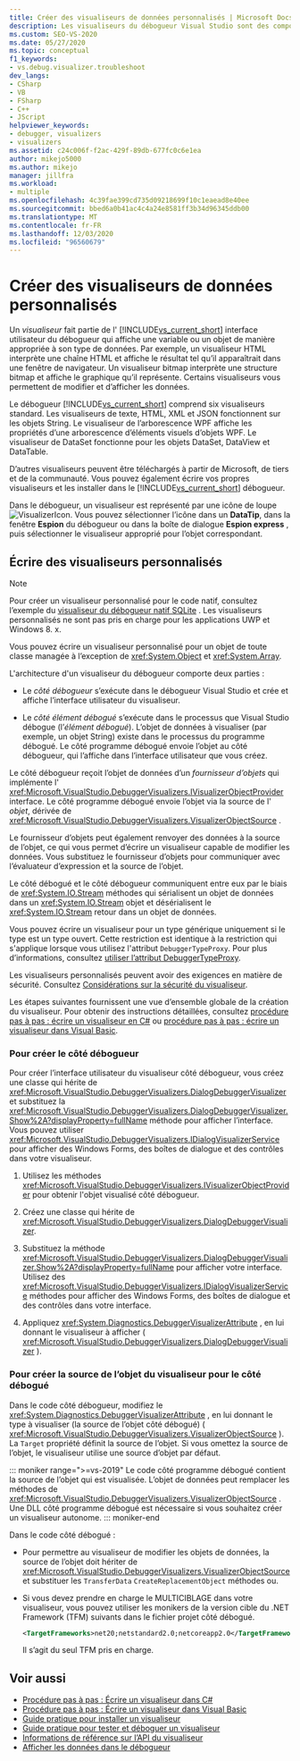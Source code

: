 ```yaml
---
title: Créer des visualiseurs de données personnalisés | Microsoft Docs
description: Les visualiseurs du débogueur Visual Studio sont des composants qui affichent des données. En savoir plus sur les six visualiseurs standard et sur la façon dont vous pouvez écrire ou télécharger d’autres.
ms.custom: SEO-VS-2020
ms.date: 05/27/2020
ms.topic: conceptual
f1_keywords:
- vs.debug.visualizer.troubleshoot
dev_langs:
- CSharp
- VB
- FSharp
- C++
- JScript
helpviewer_keywords:
- debugger, visualizers
- visualizers
ms.assetid: c24c006f-f2ac-429f-89db-677fc0c6e1ea
author: mikejo5000
ms.author: mikejo
manager: jillfra
ms.workload:
- multiple
ms.openlocfilehash: 4c39fae399cd735d09218699f10c1eaead8e40ee
ms.sourcegitcommit: bbed6a0b41ac4c4a24e8581ff3b34d96345ddb00
ms.translationtype: MT
ms.contentlocale: fr-FR
ms.lasthandoff: 12/03/2020
ms.locfileid: "96560679"
---
```

# <a name="create-custom-data-visualizers"></a>Créer des visualiseurs de données personnalisés

 Un *visualiseur* fait partie de l' [!INCLUDE[vs_current_short](../code-quality/includes/vs_current_short_md.md)] interface utilisateur du débogueur qui affiche une variable ou un objet de manière appropriée à son type de données. Par exemple, un visualiseur HTML interprète une chaîne HTML et affiche le résultat tel qu’il apparaîtrait dans une fenêtre de navigateur. Un visualiseur bitmap interprète une structure bitmap et affiche le graphique qu’il représente. Certains visualiseurs vous permettent de modifier et d’afficher les données.

 Le débogueur [!INCLUDE[vs_current_short](../code-quality/includes/vs_current_short_md.md)] comprend six visualiseurs standard. Les visualiseurs de texte, HTML, XML et JSON fonctionnent sur les objets String. Le visualiseur de l’arborescence WPF affiche les propriétés d’une arborescence d’éléments visuels d’objets WPF. Le visualiseur de DataSet fonctionne pour les objets DataSet, DataView et DataTable.

D’autres visualiseurs peuvent être téléchargés à partir de Microsoft, de tiers et de la communauté. Vous pouvez également écrire vos propres visualiseurs et les installer dans le [!INCLUDE[vs_current_short](../code-quality/includes/vs_current_short_md.md)] débogueur.

Dans le débogueur, un visualiseur est représenté par une icône de loupe ![VisualizerIcon](../debugger/media/dbg-tips-visualizer-icon.png "Icône de visualiseur"). Vous pouvez sélectionner l’icône dans un **DataTip**, dans la fenêtre **Espion** du débogueur ou dans la boîte de dialogue **Espion express** , puis sélectionner le visualiseur approprié pour l’objet correspondant.

## <a name="write-custom-visualizers"></a>Écrire des visualiseurs personnalisés

 > [!NOTE]
 > Pour créer un visualiseur personnalisé pour le code natif, consultez l’exemple du [visualiseur du débogueur natif SQLite](https://github.com/Microsoft/VSSDK-Extensibility-Samples/tree/master/SqliteVisualizer) . Les visualiseurs personnalisés ne sont pas pris en charge pour les applications UWP et Windows 8. x.

Vous pouvez écrire un visualiseur personnalisé pour un objet de toute classe managée à l’exception de <xref:System.Object> et <xref:System.Array>.

L'architecture d'un visualiseur du débogueur comporte deux parties :

- Le *côté débogueur* s’exécute dans le débogueur Visual Studio et crée et affiche l’interface utilisateur du visualiseur.

- Le *côté élément débogué* s’exécute dans le processus que Visual Studio débogue (l’*élément débogué*). L’objet de données à visualiser (par exemple, un objet String) existe dans le processus du programme débogué. Le côté programme débogué envoie l’objet au côté débogueur, qui l’affiche dans l’interface utilisateur que vous créez.

Le côté débogueur reçoit l’objet de données d’un *fournisseur d’objets* qui implémente l' <xref:Microsoft.VisualStudio.DebuggerVisualizers.IVisualizerObjectProvider> interface. Le côté programme débogué envoie l’objet via la source de l' *objet*, dérivée de <xref:Microsoft.VisualStudio.DebuggerVisualizers.VisualizerObjectSource> .

Le fournisseur d’objets peut également renvoyer des données à la source de l’objet, ce qui vous permet d’écrire un visualiseur capable de modifier les données. Vous substituez le fournisseur d’objets pour communiquer avec l’évaluateur d’expression et la source de l’objet.

Le côté débogué et le côté débogueur communiquent entre eux par le biais de <xref:System.IO.Stream> méthodes qui sérialisent un objet de données dans un <xref:System.IO.Stream> objet et désérialisent le <xref:System.IO.Stream> retour dans un objet de données.

Vous pouvez écrire un visualiseur pour un type générique uniquement si le type est un type ouvert. Cette restriction est identique à la restriction qui s'applique lorsque vous utilisez l'attribut `DebuggerTypeProxy`. Pour plus d’informations, consultez [utiliser l’attribut DebuggerTypeProxy](../debugger/using-debuggertypeproxy-attribute.md).

Les visualiseurs personnalisés peuvent avoir des exigences en matière de sécurité. Consultez [Considérations sur la sécurité du visualiseur](../debugger/visualizer-security-considerations.md).

Les étapes suivantes fournissent une vue d’ensemble globale de la création du visualiseur. Pour obtenir des instructions détaillées, consultez [procédure pas à pas : écrire un visualiseur en C#](../debugger/walkthrough-writing-a-visualizer-in-csharp.md) ou [procédure pas à pas : écrire un visualiseur dans Visual Basic](../debugger/walkthrough-writing-a-visualizer-in-visual-basic.md).

### <a name="to-create-the-debugger-side"></a>Pour créer le côté débogueur

Pour créer l’interface utilisateur du visualiseur côté débogueur, vous créez une classe qui hérite de <xref:Microsoft.VisualStudio.DebuggerVisualizers.DialogDebuggerVisualizer> et substituez la <xref:Microsoft.VisualStudio.DebuggerVisualizers.DialogDebuggerVisualizer.Show%2A?displayProperty=fullName> méthode pour afficher l’interface. Vous pouvez utiliser <xref:Microsoft.VisualStudio.DebuggerVisualizers.IDialogVisualizerService> pour afficher des Windows Forms, des boîtes de dialogue et des contrôles dans votre visualiseur.

1. Utilisez les méthodes <xref:Microsoft.VisualStudio.DebuggerVisualizers.IVisualizerObjectProvider> pour obtenir l'objet visualisé côté débogueur.

1. Créez une classe qui hérite de <xref:Microsoft.VisualStudio.DebuggerVisualizers.DialogDebuggerVisualizer>.

1. Substituez la méthode <xref:Microsoft.VisualStudio.DebuggerVisualizers.DialogDebuggerVisualizer.Show%2A?displayProperty=fullName> pour afficher votre interface. Utilisez des <xref:Microsoft.VisualStudio.DebuggerVisualizers.IDialogVisualizerService> méthodes pour afficher des Windows Forms, des boîtes de dialogue et des contrôles dans votre interface.

4. Appliquez <xref:System.Diagnostics.DebuggerVisualizerAttribute> , en lui donnant le visualiseur à afficher ( <xref:Microsoft.VisualStudio.DebuggerVisualizers.DialogDebuggerVisualizer> ).

### <a name="to-create-the-visualizer-object-source-for-the-debuggee-side"></a>Pour créer la source de l’objet du visualiseur pour le côté débogué

Dans le code côté débogueur, modifiez le <xref:System.Diagnostics.DebuggerVisualizerAttribute> , en lui donnant le type à visualiser (la source de l’objet côté débogué) ( <xref:Microsoft.VisualStudio.DebuggerVisualizers.VisualizerObjectSource> ). La `Target` propriété définit la source de l’objet. Si vous omettez la source de l’objet, le visualiseur utilise une source d’objet par défaut.

::: moniker range=">=vs-2019"
Le code côté programme débogué contient la source de l’objet qui est visualisée. L’objet de données peut remplacer les méthodes de <xref:Microsoft.VisualStudio.DebuggerVisualizers.VisualizerObjectSource> . Une DLL côté programme débogué est nécessaire si vous souhaitez créer un visualiseur autonome.
::: moniker-end

Dans le code côté débogué :

- Pour permettre au visualiseur de modifier les objets de données, la source de l’objet doit hériter de <xref:Microsoft.VisualStudio.DebuggerVisualizers.VisualizerObjectSource> et substituer les `TransferData` `CreateReplacementObject` méthodes ou.

- Si vous devez prendre en charge le MULTICIBLAGE dans votre visualiseur, vous pouvez utiliser les monikers de la version cible du .NET Framework (TFM) suivants dans le fichier projet côté débogué.

   ```xml
   <TargetFrameworks>net20;netstandard2.0;netcoreapp2.0</TargetFrameworks>
   ```

   Il s’agit du seul TFM pris en charge.

## <a name="see-also"></a>Voir aussi

- [Procédure pas à pas : Écrire un visualiseur dans C#](../debugger/walkthrough-writing-a-visualizer-in-csharp.md)
- [Procédure pas à pas : Écrire un visualiseur dans Visual Basic](../debugger/walkthrough-writing-a-visualizer-in-visual-basic.md)
- [Guide pratique pour installer un visualiseur](../debugger/how-to-install-a-visualizer.md)
- [Guide pratique pour tester et déboguer un visualiseur](../debugger/how-to-test-and-debug-a-visualizer.md)
- [Informations de référence sur l’API du visualiseur](../debugger/visualizer-api-reference.md)
- [Afficher les données dans le débogueur](../debugger/viewing-data-in-the-debugger.md)